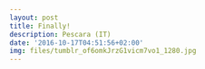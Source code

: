 ```yaml
---
layout: post
title: Finally!
description: Pescara (IT)
date: '2016-10-17T04:51:56+02:00'
img: files/tumblr_of6omkJrzG1vicm7vo1_1280.jpg
---
```

